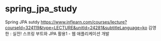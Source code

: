 # spring_jpa_study
Spring JPA sutdy
https://www.inflearn.com/courses/lecture?courseId=324119&type=LECTURE&unitId=24281&subtitleLanguage=ko
김영한 : 실전! 스프링 부트와 JPA 활용1 - 웹 애플리케이션 개발
